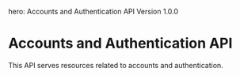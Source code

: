 hero: Accounts and Authentication API Version 1.0.0

# Accounts and Authentication API

This API serves resources related to accounts and authentication.
